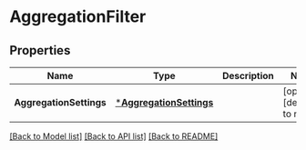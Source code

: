 # AggregationFilter

## Properties
Name | Type | Description | Notes
------------ | ------------- | ------------- | -------------
**AggregationSettings** | [***AggregationSettings**](AggregationSettings.md) |  | [optional] [default to null]

[[Back to Model list]](../README.md#documentation-for-models) [[Back to API list]](../README.md#documentation-for-api-endpoints) [[Back to README]](../README.md)

